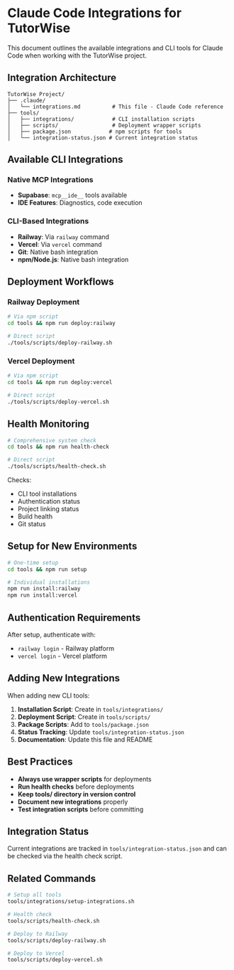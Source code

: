 # Claude Code Integrations for TutorWise

This document outlines the available integrations and CLI tools for Claude Code when working with the TutorWise project.

## Integration Architecture

```
TutorWise Project/
├── .claude/
│   └── integrations.md          # This file - Claude Code reference
├── tools/
│   ├── integrations/            # CLI installation scripts
│   ├── scripts/                 # Deployment wrapper scripts
│   ├── package.json            # npm scripts for tools
│   └── integration-status.json # Current integration status
```

## Available CLI Integrations

### Native MCP Integrations
- **Supabase**: `mcp__ide__` tools available
- **IDE Features**: Diagnostics, code execution

### CLI-Based Integrations
- **Railway**: Via `railway` command
- **Vercel**: Via `vercel` command
- **Git**: Native bash integration
- **npm/Node.js**: Native bash integration

## Deployment Workflows

### Railway Deployment
```bash
# Via npm script
cd tools && npm run deploy:railway

# Direct script
./tools/scripts/deploy-railway.sh
```

### Vercel Deployment
```bash
# Via npm script
cd tools && npm run deploy:vercel

# Direct script
./tools/scripts/deploy-vercel.sh
```

## Health Monitoring

```bash
# Comprehensive system check
cd tools && npm run health-check

# Direct script
./tools/scripts/health-check.sh
```

Checks:
- CLI tool installations
- Authentication status
- Project linking status
- Build health
- Git status

## Setup for New Environments

```bash
# One-time setup
cd tools && npm run setup

# Individual installations
npm run install:railway
npm run install:vercel
```

## Authentication Requirements

After setup, authenticate with:
- `railway login` - Railway platform
- `vercel login` - Vercel platform

## Adding New Integrations

When adding new CLI tools:

1. **Installation Script**: Create in `tools/integrations/`
2. **Deployment Script**: Create in `tools/scripts/`
3. **Package Scripts**: Add to `tools/package.json`
4. **Status Tracking**: Update `tools/integration-status.json`
5. **Documentation**: Update this file and README

## Best Practices

- **Always use wrapper scripts** for deployments
- **Run health checks** before deployments
- **Keep tools/ directory in version control**
- **Document new integrations** properly
- **Test integration scripts** before committing

## Integration Status

Current integrations are tracked in `tools/integration-status.json` and can be checked via the health check script.

## Related Commands

```bash
# Setup all tools
tools/integrations/setup-integrations.sh

# Health check
tools/scripts/health-check.sh

# Deploy to Railway
tools/scripts/deploy-railway.sh

# Deploy to Vercel
tools/scripts/deploy-vercel.sh
```